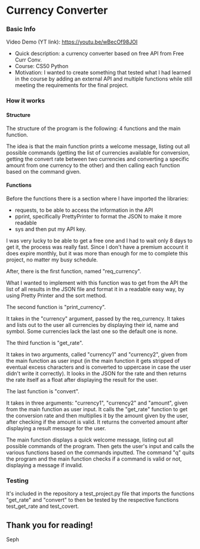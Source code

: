 # Currency Converter

### Basic Info

Video Demo (YT link): https://youtu.be/wBecOf98JOI
- Quick description: a currency converter based on free API from Free Curr Conv.
- Course: CS50 Python
- Motivation: I wanted to create something that tested what I had learned in the course by adding an external API and multiple functions while still meeting the requirements for the final project. 

### How it works

#### Structure
The structure of the program is the following: 4 functions and the main function.

The idea is that the main function prints a welcome message, listing out all possible commands (getting the list of currencies available for conversion, getting the convert rate between two currencies and converting a specific amount from one currency to the other) and then calling each function based on the command given.

#### Functions
Before the functions there is a section where I have imported the libraries:
 - requests, to be able to access the information in the API
 - pprint, specifically PrettyPrinter to format the JSON to make it more readable
 - sys
and then put my API key. 

I was very lucky to be able to get a free one and I had to wait only 8 days to get it, the process was really fast. Since I don't have a premium account it does expire monthly, but it was more than enough for me to complete this project, no matter my busy schedule. 

After, there is the first function, named "req_currency".

What I wanted to implement with this function was to get from the API the list of all results in the JSON file and format it in a readable easy way, by using Pretty Printer and the sort method.

The second function is "print_currency". 

It takes in the "currency" argument, passed by the req_currency. 
It takes and lists out to the user all currencies by displaying their id, name and symbol. Some currencies lack the last one so the default one is none. 

The third function is "get_rate".

It takes in two arguments, called "currency1" and "currency2", given from the main function as user input (in the main function it gets stripped of eventual excess characters and is converted to uppercase in case the user didn't write it correctly).
It looks in the JSON for the rate and then returns the rate itself as a float after displaying the result for the user.

The last function is "convert". 

It takes in three arguments: "currency1", "currency2" and "amount", given from the main function as user input. 
It calls the "get_rate" function to get the conversion rate and then multiplies it by the amount given by the user, after checking if the amount is valid. 
It returns the converted amount after displaying a result message for the user. 

The main function displays a quick welcome message, listing out all possible commands of the program. Then gets the user's input and calls the various functions based on the commands inputted. The command "q" quits the program and the main function checks if a command is valid or not, displaying a message if invalid. 

### Testing
It's included in the repository a test_project.py file that imports the functions "get_rate" and "convert" to then be tested by the respective functions test_get_rate and test_covert. 

## Thank you for reading!
Seph
